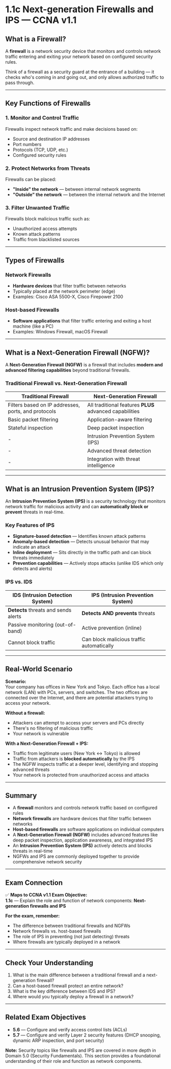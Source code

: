 # 1.1c Next-generation Firewalls and IPS — CCNA v1.1

## What is a Firewall?

A **firewall** is a network security device that monitors and controls network traffic entering and exiting your network based on configured security rules.

Think of a firewall as a security guard at the entrance of a building — it checks who's coming in and going out, and only allows authorized traffic to pass through.

---

## Key Functions of Firewalls

### 1. **Monitor and Control Traffic**

Firewalls inspect network traffic and make decisions based on:

- Source and destination IP addresses
- Port numbers
- Protocols (TCP, UDP, etc.)
- Configured security rules

### 2. **Protect Networks from Threats**

Firewalls can be placed:

- **"Inside" the network** — between internal network segments
- **"Outside" the network** — between the internal network and the Internet

### 3. **Filter Unwanted Traffic**

Firewalls block malicious traffic such as:

- Unauthorized access attempts
- Known attack patterns
- Traffic from blacklisted sources

---

## Types of Firewalls

### **Network Firewalls**

- **Hardware devices** that filter traffic between networks
- Typically placed at the network perimeter (edge)
- Examples: Cisco ASA 5500-X, Cisco Firepower 2100

### **Host-based Firewalls**

- **Software applications** that filter traffic entering and exiting a host machine (like a PC)
- Examples: Windows Firewall, macOS Firewall

---

## What is a Next-Generation Firewall (NGFW)?

A **Next-Generation Firewall (NGFW)** is a firewall that includes **modern and advanced filtering capabilities** beyond traditional firewalls.

### Traditional Firewall vs. Next-Generation Firewall

| **Traditional Firewall**                            | **Next-Generation Firewall**                            |
| --------------------------------------------------- | ------------------------------------------------------- |
| Filters based on IP addresses, ports, and protocols | All traditional features **PLUS** advanced capabilities |
| Basic packet filtering                              | Application-aware filtering                             |
| Stateful inspection                                 | Deep packet inspection                                  |
| -                                                   | Intrusion Prevention System (IPS)                       |
| -                                                   | Advanced threat detection                               |
| -                                                   | Integration with threat intelligence                    |

---

## What is an Intrusion Prevention System (IPS)?

An **Intrusion Prevention System (IPS)** is a security technology that monitors network traffic for malicious activity and can **automatically block or prevent** threats in real-time.

### Key Features of IPS

- **Signature-based detection** — Identifies known attack patterns
- **Anomaly-based detection** — Detects unusual behavior that may indicate an attack
- **Inline deployment** — Sits directly in the traffic path and can block threats immediately
- **Prevention capabilities** — Actively stops attacks (unlike IDS which only detects and alerts)

### IPS vs. IDS

| **IDS (Intrusion Detection System)** | **IPS (Intrusion Prevention System)**     |
| ------------------------------------ | ----------------------------------------- |
| **Detects** threats and sends alerts | **Detects AND prevents** threats          |
| Passive monitoring (out-of-band)     | Active prevention (inline)                |
| Cannot block traffic                 | Can block malicious traffic automatically |

---

## Real-World Scenario

**Scenario:**  
Your company has offices in New York and Tokyo. Each office has a local network (LAN) with PCs, servers, and switches. The two offices are connected over the Internet, and there are potential attackers trying to access your network.

**Without a firewall:**

- Attackers can attempt to access your servers and PCs directly
- There's no filtering of malicious traffic
- Your network is vulnerable

**With a Next-Generation Firewall + IPS:**

- Traffic from legitimate users (New York ↔ Tokyo) is allowed
- Traffic from attackers is **blocked automatically** by the IPS
- The NGFW inspects traffic at a deeper level, identifying and stopping advanced threats
- Your network is protected from unauthorized access and attacks

---

## Summary

- A **firewall** monitors and controls network traffic based on configured rules
- **Network firewalls** are hardware devices that filter traffic between networks
- **Host-based firewalls** are software applications on individual computers
- A **Next-Generation Firewall (NGFW)** includes advanced features like deep packet inspection, application awareness, and integrated IPS
- An **Intrusion Prevention System (IPS)** actively detects and blocks threats in real-time
- NGFWs and IPS are commonly deployed together to provide comprehensive network security

---

## Exam Connection

✅ **Maps to CCNA v1.1 Exam Objective:**  
**1.1c** — Explain the role and function of network components: **Next-generation firewalls and IPS**

**For the exam, remember:**

- The difference between traditional firewalls and NGFWs
- Network firewalls vs. host-based firewalls
- The role of IPS in preventing (not just detecting) threats
- Where firewalls are typically deployed in a network

---

## Check Your Understanding

1. What is the main difference between a traditional firewall and a next-generation firewall?
2. Can a host-based firewall protect an entire network?
3. What is the key difference between IDS and IPS?
4. Where would you typically deploy a firewall in a network?

---

## Related Exam Objectives

- **5.6** — Configure and verify access control lists (ACLs)
- **5.7** — Configure and verify Layer 2 security features (DHCP snooping, dynamic ARP inspection, and port security)

**Note:** Security topics like firewalls and IPS are covered in more depth in Domain 5.0 (Security Fundamentals). This section provides a foundational understanding of their role and function as network components.
